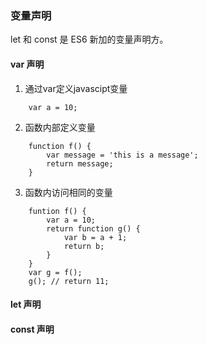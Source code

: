 ### 变量声明
let 和 const 是 ES6 新加的变量声明方。

#### var 声明
1. 通过var定义javascipt变量
```
    var a = 10;
```
2. 函数内部定义变量
```
    function f() {
        var message = 'this is a message';
        return message;
    }
```
3. 函数内访问相同的变量
```
    funtion f() {
        var a = 10;
        return function g() {
            var b = a + 1;
            return b;
        }
    }
    var g = f();
    g(); // return 11;
```


#### let 声明



#### const 声明